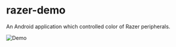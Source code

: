 # razer-demo
An Android application which controlled color of Razer peripherals.

![Demo](/demo.gif)
